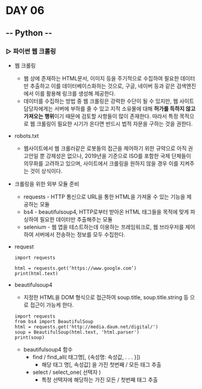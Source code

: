 # DAY 06

## -- Python --

### ▷ 파이썬 웹 크롤링

- 웹 크롤링
  - 웹 상에 존재하는 HTML문서, 이미지 등을 주기적으로 수집하여 필요한 데이터만 추출하고 이를 데이터베이스화하는 것으로, 구글, 네이버 등과 같은 검색엔진에서 이를 활용해 링크를 생성해 제공한다.
  - 데이터를 수집하는 방법 중 웹 크롤링은 강력한 수단이 될 수 있지만, 웹 사이트 담당자에게는 서버에 부하를 줄 수 있고 지적 소유물에 대해 **허가를 득하지 않고 가져오는 행위**이기 때문에 검토할 사항들이 많이 존재한다. 따라서 특정 목적으로 웹 크롤링이 필요한 시기가 온다면 반드시 법적 자문을 구하는 것을 권한다.
- robots.txt
  - 웹사이트에서 웹 크롤러같은 로봇들의 접근을 제어하기 위한 규약으로 아직 권고안일 뿐 강제성은 없으나, 2019년을 기준으로 ISO를 포함한 국제 단체들이 의무화를 고려하고 있으며, 사이트에서 크롤링을 원하지 않을 경우 이를 지켜주는 것이 상식이다.

- 크롤링을 위한 외부 모듈 준비
  - requests - HTTP 통신으로 URL을 통한 HTML을 가져올 수 있는 기능을 제공하는 모듈
  - bs4 -  beautifulsoup4, HTTP로부터 받아온 HTML 태그들을 목적에 맞게 파싱하여 필요한 데이터만 추출해주는 모듈
  - selenium - 웹 앱을 테스트하는데 이용하는 프레임워크로, 웹 브라우저를 제어하여 서버에서 전송하는 정보를 모두 수집한다.

- request

  ~~~
  import requests
  
  html = requests.get(‘https://www.google.com’)
  print(html.text)
  ~~~

  

- beautifulsoup4

  - 지정한 HTML을 DOM 형식으로 접근하여 soup.title, soup.title.string 등 으로 접근이 가능케 한다.

  ~~~
  import requests
  from bs4 import BeautifulSoup
  html = requests.get('http://media.daum.net/digital/')
  soup = BeautifulSoup(html.text, 'html.parser')
  print(soup)
  ~~~

  - beautifulsoup4 함수	
    - find / find_all( 태그명[, {속성명: 속성값, . . . }])
      - 해당 태그 명[, 속성값] 을 가진 첫번째 / 모든 태그 추출
    - select / select_one( 선택자 )
      - 특정 선택자에 해당하는 가진 모든 / 첫번째 태그 추출
